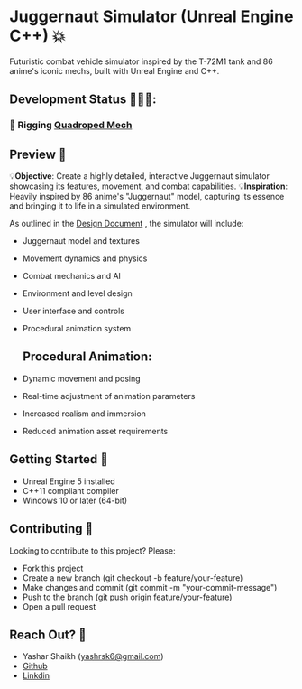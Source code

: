 # Juggernaut Simulator (Unreal Engine C++) 💥
Futuristic combat vehicle simulator inspired by the T-72M1 tank and 86 anime's iconic mechs, built with Unreal Engine and C++.

## Development Status 👨🏽‍🔧: 
 ### 🔧 Rigging [Quadroped Mech](https://sketchfab.com/3d-models/mech-walker-drone-77f4d8430a1d4d0c807fe631011fc4d5)

**Preview 👀**
----------
💡**Objective**: Create a highly detailed, interactive Juggernaut simulator showcasing its features, movement, and combat capabilities.
💡**Inspiration**: Heavily inspired by 86 anime's "Juggernaut" model, capturing its essence and bringing it to life in a simulated environment.

As outlined in the [Design Document](https://docs.google.com/document/d/1Ig1sRVejU6OH4RAG5PHnF87CbmguuC3bCiWjWVy3m3Q/edit?usp=sharing) , the simulator will include:
* Juggernaut model and textures
* Movement dynamics and physics
* Combat mechanics and AI
* Environment and level design
* User interface and controls
* Procedural animation system

  **Procedural Animation**:
  ----------
* Dynamic movement and posing
* Real-time adjustment of animation parameters
* Increased realism and immersion
* Reduced animation asset requirements

**Getting Started 📃**
--------------
* Unreal Engine 5 installed
* C++11 compliant compiler
* Windows 10 or later (64-bit)

**Contributing 💪**
--------------
Looking to contribute to this project? Please:
* Fork this project
* Create a new branch (git checkout -b feature/your-feature)
* Make changes and commit (git commit -m "your-commit-message")
* Push to the branch (git push origin feature/your-feature)
* Open a pull request

**Reach Out? 💬**
----------

* Yashar Shaikh (yashrsk6@gmail.com)
* [Github](https://github.com/YasharShaikh)
* [Linkdin](https://www.linkedin.com/in/yashar-shaikh/)
